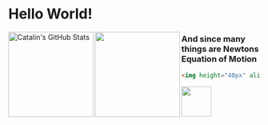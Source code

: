 # Hello World!


<a href="https://github.com/TaufeqRazakh/TaufeqRazakh">
  <img align="left" height= "170px" src="https://github-readme-stats.vercel.app/api?username=TaufeqRazakh&show_icons=true&theme=vue-dark&hide=contribs&incluse_all_commits=true&count_private=true" alt="Catalin's GitHub Stats" />
</a>

<a href="https://github.com/TaufeqRazakh/TaufeqRazakh">
  <img align="left" height= "170px" src="https://github-readme-stats.vercel.app/api/top-langs/?username=TaufeqRazakh&layout=compact&theme=vue-dark&hide=tcl,roff" />
</a>

### And since many things are Newtons Equation of Motion
```HTML
<img height="40px" align="centre" src="https://render.githubusercontent.com/render/math?math={m_{i}}\frac{d^2r_{i}}{dt^2}=-\frac{\partial{V(r^{N})}}{\partial{r_{i}}}\quad\text{(}i=1...\text{N)}">
```
<img height="60px" align="centre" src="https://render.githubusercontent.com/render/math?math={m_{i}}\frac{d^2r_{i}}{dt^2}=-\frac{\partial{V(r^{N})}}{\partial{r_{i}}}\quad\text{(}i=1...\text{N)}">


